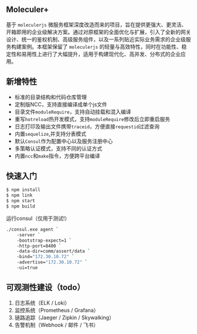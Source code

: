## Moleculer+

基于 `moleculerjs` 微服务框架深度改造而来的项目，旨在提供更强大、更灵活、开箱即用的企业级解决方案。通过对原框架的全面优化与扩展，引入了全新的网关设计、统一的鉴权机制、高级服务组件，以及一系列贴近实际业务需求的企业级服务构建案例。本框架保留了 `moleculerjs` 的轻量与高效特性，同时在功能性、稳定性和易用性上进行了大幅提升，适用于构建现代化、高并发、分布式的企业应用。

## 新增特性

-  标准的目录结构和代码仓库管理
-  定制版NCC，支持直接编译成单个js文件
-  目录文件`moduleRequire`，支持自动挂载和混入编译
-  重写`hotreload`热开发模式，支持`moduleRequire`修改后立即重启服务
-  日志打印及输出文件携带`traceid`，方便直接`requestid`过滤查询
-  内置`sequelize`,并支持分表模式
-  默认`Consul`作为配置中心以及服务注册中心
-  多策略认证模式，支持不同的认证方式
-  内置`ncc`和`make`指令，方便跨平台编译

## 快速入门

```zsh
$ npm install
$ npm link
$ npm start
$ npm build
```

运行consul（仅用于测试!）
```zsh
./consul.exe agent `
    -server `
    -bootstrap-expect=1 `
    -http-port=8400 `
    -data-dir=comm/assert/data `
    -bind="172.30.10.72" `
    -advertise="172.30.10.72" `
    -ui=true
```

## 可观测性建设（todo）
1. 日志系统（ELK / Loki）  
2. 监控系统（Prometheus / Grafana）  
3. 链路追踪（Jaeger / Zipkin / Skywalking）  
4. 告警机制（Webhook / 邮件 / 飞书）  
